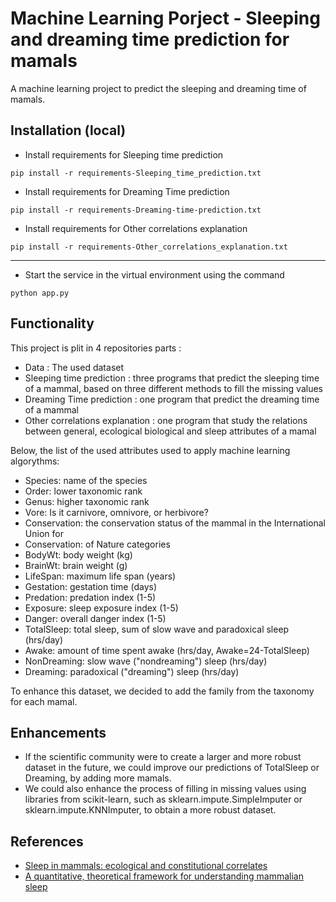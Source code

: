 # Machine Learning Porject - Sleeping and dreaming time prediction for mamals
A machine learning project to predict the sleeping and dreaming time of mamals.

## Installation (local)

* Install requirements for Sleeping time prediction
```
pip install -r requirements-Sleeping_time_prediction.txt
```
* Install requirements for Dreaming Time prediction
```
pip install -r requirements-Dreaming-time-prediction.txt
```
* Install requirements for Other correlations explanation
```
pip install -r requirements-Other_correlations_explanation.txt
```
---

* Start the service in the virtual environment using the command
```
python app.py
```


## Functionality

This project is plit in 4 repositories parts :
* Data : The used dataset
* Sleeping time prediction : three programs that predict the sleeping time of a mammal, based on three different methods to fill the missing values
* Dreaming Time prediction : one program that predict the dreaming time of a mammal
* Other correlations explanation : one program that study the relations between general, ecological biological and sleep attributes of a mamal

Below, the list of the used attributes used to apply machine learning algorythms:
* Species: name of the species
* Order: lower taxonomic rank
* Genus: higher taxonomic rank
* Vore: Is it carnivore, omnivore, or herbivore?
* Conservation: the conservation status of the mammal in the International Union for
* Conservation: of Nature categories
* BodyWt: body weight (kg)
* BrainWt: brain weight (g)
* LifeSpan: maximum life span (years)
* Gestation: gestation time (days)
* Predation: predation index (1-5) 
* Exposure:  sleep exposure index (1-5) 
* Danger:  overall danger index (1-5) 
* TotalSleep: total sleep, sum of slow wave and paradoxical sleep (hrs/day)
* Awake: amount of time spent awake (hrs/day, Awake=24-TotalSleep)
* NonDreaming: slow wave ("nondreaming") sleep (hrs/day)
* Dreaming: paradoxical ("dreaming") sleep (hrs/day) 

To enhance this dataset, we decided to add the family from the taxonomy for each mamal.



## Enhancements

* If the scientific community were to create a larger and more robust dataset in the future, we could improve our predictions of TotalSleep or Dreaming, by adding more mamals.
* We could also enhance the process of filling in missing values using libraries from scikit-learn, such as sklearn.impute.SimpleImputer or sklearn.impute.KNNImputer, to obtain a more robust dataset. 


## References

* [Sleep in mammals: ecological and constitutional correlates](https://pubmed.ncbi.nlm.nih.gov/982039/)
* [A quantitative, theoretical framework for understanding mammalian sleep](https://pubmed.ncbi.nlm.nih.gov/17215372/)
